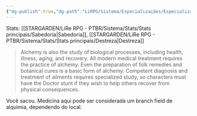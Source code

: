 ```yaml
---
{"dg-publish":true,"dg-path":"LiRPG/Sistema/Especializações/Especializações existentes/Medicina.md","permalink":"/li-rpg/sistema/especializacoes/especializacoes-existentes/medicina/","created":"2025-01-11T01:32:05.513-03:00","updated":"2025-01-12T02:34:49.299-03:00"}
---
```



Stats: [[STARGARDEN/LiRe RPG - PTBR/Sistema/Stats/Stats principais/Sabedoria\|Sabedoria]], [[STARGARDEN/LiRe RPG - PTBR/Sistema/Stats/Stats principais/Destreza\|Destreza]]

> Alchemy is also the study of biological processes, including health, illness, aging, and recovery. All modern medical treatment requires the practice of alchemy. Even the preparation of folk remedies and botanical cures is a basic form of alchemy. Competent diagnosis and treatment of ailments requires specialized study, so characters must have the Doctor stunt if they wish to help others recover from physical consequences.

Você sacou. Medicina aqui pode ser considerada um branch field de alquimia, dependendo do local.